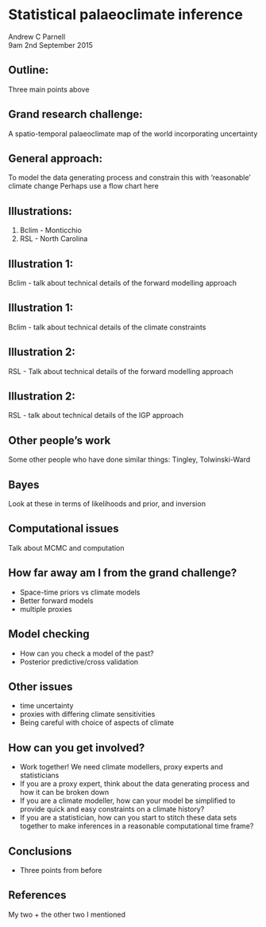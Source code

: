 # Statistical palaeoclimate inference
Andrew C Parnell  
9am 2nd September 2015  

## Outline:
Three main points above

## Grand research challenge:
A spatio-temporal palaeoclimate map of the world incorporating uncertainty

## General approach:
To model the data generating process and constrain this with ‘reasonable’ climate change
Perhaps use a flow chart here

## Illustrations:
1) Bclim - Monticchio
2) RSL - North Carolina

## Illustration 1:
Bclim - talk about technical details of the forward modelling approach

## Illustration 1:
Bclim - talk about technical details of the climate constraints

## Illustration 2:
RSL - Talk about technical details of the forward modelling approach

## Illustration 2:
RSL - talk about technical details of the IGP approach

## Other people’s work 
Some other people who have done similar things: Tingley, Tolwinski-Ward

## Bayes
Look at these in terms of likelihoods and prior, and inversion

## Computational issues
Talk about MCMC and computation

## How far away am I from the grand challenge?
- Space-time priors vs climate models
- Better forward models
- multiple proxies

## Model checking
- How can you check a model of the past?
- Posterior predictive/cross validation

## Other issues
- time uncertainty
- proxies with differing climate sensitivities
- Being careful with choice of aspects of climate

## How can you get involved?
- Work together! We need climate modellers, proxy experts and statisticians
- If you are a proxy expert, think about the data generating process and how it can be broken down
- If you are a climate modeller, how can your model be simplified to provide quick and easy constraints on a climate history?
- If you are a statistician, how can you start to stitch these data sets together to make inferences in a reasonable computational time frame?

## Conclusions
- Three points from before

## References
My two + the other two I mentioned







